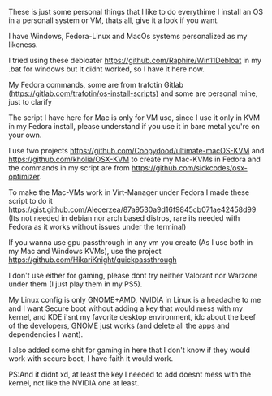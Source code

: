 These is just some personal things that I like to do everythime I install an OS in a personall system or VM, thats all, give it a look if you want.

I have Windows, Fedora-Linux and MacOs systems personalized as my likeness.

I tried using these debloater https://github.com/Raphire/Win11Debloat in my .bat for windows but It didnt worked, so I have it here now.

My Fedora commands, some are from trafotin Gitlab (https://gitlab.com/trafotin/os-install-scripts) and some are personal mine, just to clarify

The script I have here for Mac is only for VM use, since I use it only in KVM in my Fedora install, please understand if you use it in bare metal you're on your own.

I use two projects https://github.com/Coopydood/ultimate-macOS-KVM and https://github.com/kholia/OSX-KVM to create my Mac-KVMs in Fedora and the commands in my script are from https://github.com/sickcodes/osx-optimizer.

To make the Mac-VMs work in Virt-Manager under Fedora I made these script to do it https://gist.github.com/Alecerzea/87a9530a9d16f9845cb071ae42458d99 (Its not needed in debian nor arch based distros, rare its needed with Fedora as it works without issues under the terminal)

If you wanna use gpu passthrough in any vm you create (As I use both in my Mac and Windows KVMs), use the project https://github.com/HikariKnight/quickpassthrough

I don't use either for gaming, please dont try neither Valorant nor Warzone under them (I just play them in my PS5).

My Linux config is only GNOME+AMD, NVIDIA in Linux is a headache to me  and I want Secure boot without adding a key that would mess with my kernel, and KDE i'snt my favorite desktop environment, idc about the beef of the developers, GNOME just works (and delete all the apps and dependencies I want).

I also added some shit for gaming in here that I don't know if they would work with secure boot, I have faith it would work. 

PS:And it didnt xd, at least the key I needed to add doesnt mess with the kernel, not like the NVIDIA one at least.
